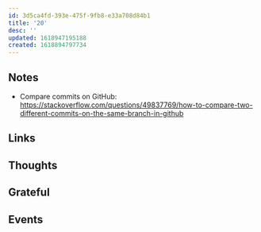 ```yaml
---
id: 3d5ca4fd-393e-475f-9fb8-e33a708d84b1
title: '20'
desc: ''
updated: 1618947195188
created: 1618894797734
---
```


## Notes

- Compare commits on GitHub:
  https://stackoverflow.com/questions/49837769/how-to-compare-two-different-commits-on-the-same-branch-in-github

## Links

## Thoughts

## Grateful

## Events
